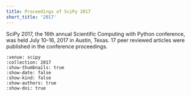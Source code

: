 ```yaml
---
title: Proceedings of SciPy 2017
short_title: '2017'
---
```


SciPy 2017, the 16th annual Scientific Computing with Python conference, was held July 10-16, 2017 in Austin, Texas. 17 peer reviewed articles were published in the conference proceedings.

```{cn:articles}
:venue: scipy
:collection: 2017
:show-thumbnails: true
:show-date: false
:show-kind: false
:show-authors: true
:show-doi: true
```
